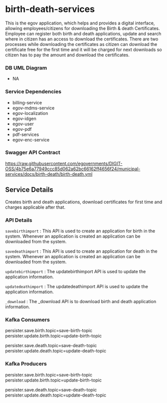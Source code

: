 # birth-death-services

This is the egov application, which helps and provides a digital interface, allowing employees/citizens for downloading the Birth & death Certificates. Employee can register both birth and death applications, update and search where in citizen has an access to download the certificates. There are two processes while downloading the certificates as citizen can download the certificate free for the first time and it will be charged for next downloads so citizen has to pay the amount and download the certificates.

### DB UML Diagram

- NA

### Service Dependencies

- billing-service
- egov-mdms-service
- egov-localization
- egov-idgen
- egov-user
- egov-pdf
- pdf-services
- egov-enc-service

### Swagger API Contract

https://raw.githubusercontent.com/egovernments/DIGIT-OSS/4b75e6a77949ccc85d062a62bc66162ff4656f24/municipal-services/docs/birth-death/birth-death.yml

## Service Details

Creates birth and death applications, download certificates for first time and charges applicable after that.

### API Details

`savebirthimport` : This API is used to create an application for birth in the system. Whenever an application is created an application can be downloaded from the system.

`savedeathimport` : This API is used to create an application for death in the system. Whenever an application is created an application can be downloaded from the system.

`updatebirthimport` : The updatebirthimport API is used to update the application information.

`updatedeathimport` : The updatedeathimport API is used to update the application information.

`_download` : The _download API is to download birth and death application information.

### Kafka Consumers

persister.save.birth.topic=save-birth-topic
persister.update.birth.topic=update-birth-topic

persister.save.death.topic=save-death-topic
persister.update.death.topic=update-death-topic

### Kafka Producers

persister.save.birth.topic=save-birth-topic
persister.update.birth.topic=update-birth-topic

persister.save.death.topic=save-death-topic
persister.update.death.topic=update-death-topic
